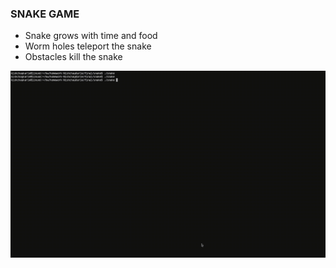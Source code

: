 ### SNAKE GAME
* Snake grows with time and food
* Worm holes teleport the snake
* Obstacles kill the snake

!["snake game](./Snake%20Game.gif)